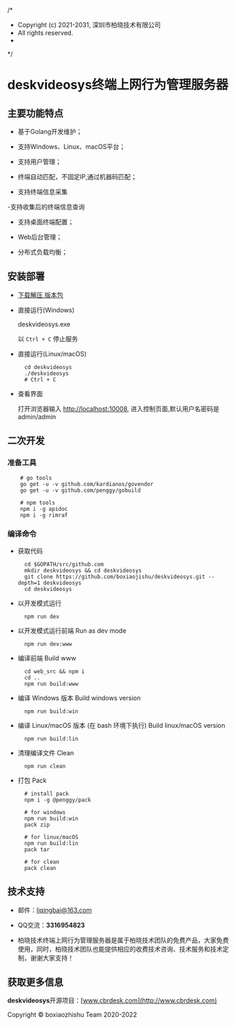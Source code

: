 /*
 * Copyright (c) 2021-2031, 深圳市柏晓技术有限公司
 * All rights reserved.
 *
 */

# deskvideosys终端上网行为管理服务器


## 主要功能特点

- 基于Golang开发维护；

- 支持Windows、Linux、macOS平台；

- 支持用户管理；

- 终端自动匹配，不固定IP,通过机器码匹配；

- 支持终端信息采集

-支持收集后的终端信息查询

- 支持桌面终端配置；

- Web后台管理；

- 分布式负载均衡；


## 安装部署



- [下载解压 版本包](http://www.cbrdesk.com/page74)

- 直接运行(Windows)

    deskvideosys.exe
    
    以 `Ctrl + C` 停止服务


- 直接运行(Linux/macOS)

		cd deskvideosys
		./deskvideosys
		# Ctrl + C


- 查看界面
	
	打开浏览器输入 [http://localhost:10008](http://localhost:10008), 进入控制页面,默认用户名密码是admin/admin


## 二次开发

### 准备工具

        # go tools
        go get -u -v github.com/kardianos/govendor
        go get -u -v github.com/penggy/gobuild

        # npm tools
        npm i -g apidoc
        npm i -g rimraf


### 编译命令

- 获取代码

        cd $GOPATH/src/github.com
        mkdir deskvideosys && cd deskvideosys
        git clone https://github.com/boxiaojishu/deskvideosys.git --depth=1 deskvideosys
        cd deskvideosys

- 以开发模式运行

        npm run dev

- 以开发模式运行前端 Run as dev mode

        npm run dev:www       

- 编译前端  Build www

        cd web_src && npm i
        cd ..
        npm run build:www

- 编译 Windows 版本 Build windows version

        npm run build:win

- 编译 Linux/macOS 版本 (在 bash 环境下执行) Build linux/macOS version

        npm run build:lin       

- 清理编译文件 Clean

        npm run clean 

- 打包 Pack

        # install pack
        npm i -g @penggy/pack

        # for windows
        npm run build:win
        pack zip

        # for linux/macOS
        npm run build:lin
        pack tar

        # for clean
        pack clean


## 技术支持

- 邮件：[liqingbai@163.com](mailto:liqingbai@163.com) 

- QQ交流：**3316954823**

- 柏晓技术终端上网行为管理服务器是属于柏晓技术团队的免费产品，大家免费使用，同时，柏晓技术团队也能提供相应的收费技术咨询、技术服务和技术定制，谢谢大家支持！


## 获取更多信息

**deskvideosys**开源项目：[www.cbrdesk.com](http://www.cbrdesk.com)

Copyright &copy; boxiaozhishu Team 2020-2022

